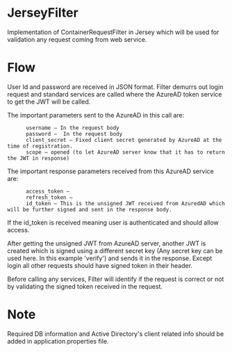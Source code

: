 # JerseyFilter
Implementation of ContainerRequestFilter in Jersey which will be used for validation any request coming from web service.

# Flow
User Id and password are received in JSON format. Filter demurrs out login request and standard services are called where the AzureAD token service to get the JWT will be called. 

The important parameters sent to the AzureAD in this call are:

          username – In the request body
          password –  In the request body
          client_secret – Fixed client secret generated by AzureAD at the time of registration.
          scope – opened (to let AzureAD server know that it has to return the JWT in response)


The important response parameters received from this AzureAD service are:

          access_token –
          refresh_token – 
          id_token – This is the unsigned JWT received from AzuredAD which will be further signed and sent in the response body.
 If the id_token is received meaning user is authenticated and should allow access.
 
After getting the unsigned JWT from AzureAD server, another JWT is created which is signed using a different secret key (Any secret key can be used here. In this example 'verify') and sends it in the response. 
Except login all other requests should have signed token in their header. 

Before calling any services, Filter will identify if the request is correct or not by validating the signed token received in the request. 

 
# Note
Required DB information and Active Directory's client related info should be added in application.properties file. 


